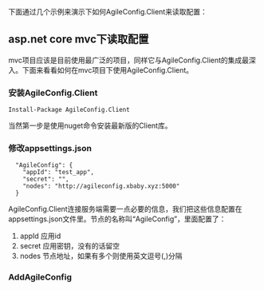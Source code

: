 下面通过几个示例来演示下如何AgileConfig.Client来读取配置：
## asp.net core mvc下读取配置
mvc项目应该是目前使用最广泛的项目，同样它与AgileConfig.Client的集成最深入。下面来看看如何在mvc项目下使用AgileConfig.Client。
### 安装AgileConfig.Client
```
Install-Package AgileConfig.Client
```
当然第一步是使用nuget命令安装最新版的Client库。
### 修改appsettings.json
```
  "AgileConfig": {
    "appId": "test_app",
    "secret": "",
    "nodes": "http://agileconfig.xbaby.xyz:5000"
  }
```
AgileConfig.Client连接服务端需要一点必要的信息，我们把这些信息配置在appsettings.json文件里。节点的名称叫“AgileConfig”，里面配置了：   
1. appId 应用id
2. secret 应用密钥，没有的话留空
3. nodes 节点地址，如果有多个则使用英文逗号(,)分隔
    
### AddAgileConfig